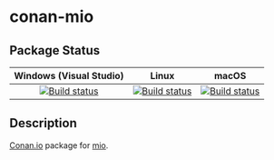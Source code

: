 # conan-mio

## Package Status

| Windows (Visual Studio) | Linux | macOS |
|:-----------------------:|:-----:|:-----:|
|[![Build status](https://github.com/SpaceIm/conan-mio/workflows/.github/workflows/windows.yml/badge.svg?branch=testing%2Fcci.20201220)](https://github.com/SpaceIm/conan-mio/actions/workflows/windows.yml?query=branch%3Atesting%2Fcci.20201220)|[![Build status](https://github.com/SpaceIm/conan-mio/workflows/.github/workflows/linux.yml/badge.svg?branch=testing%2Fcci.20201220)](https://github.com/SpaceIm/conan-mio/actions/workflows/linux.yml?query=branch%3Atesting%2Fcci.20201220)|[![Build status](https://github.com/SpaceIm/conan-mio/workflows/.github/workflows/macos.yml/badge.svg?branch=testing%2Fcci.20201220)](https://github.com/SpaceIm/conan-mio/actions/workflows/macos.yml?query=branch%3Atesting%2Fcci.20201220)|

## Description

[Conan.io](https://conan.io) package for [mio](https://github.com/mandreyel/mio).
